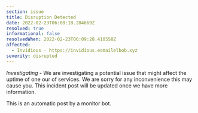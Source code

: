 ```yaml
---
section: issue
title: Disruption Detected
date: 2022-02-23T06:08:18.284669Z
resolved: true
informational: false
resolvedWhen: 2022-02-23T06:09:28.410558Z
affected:
  - Invidious - https://invidious.esmailelbob.xyz
severity: disrupted
---
```

*Investigating* - We are investigating a potential issue that might affect the uptime of one our of services. We are sorry for any inconvenience this may cause you. This incident post will be updated once we have more information.

This is an automatic post by a monitor bot.
        